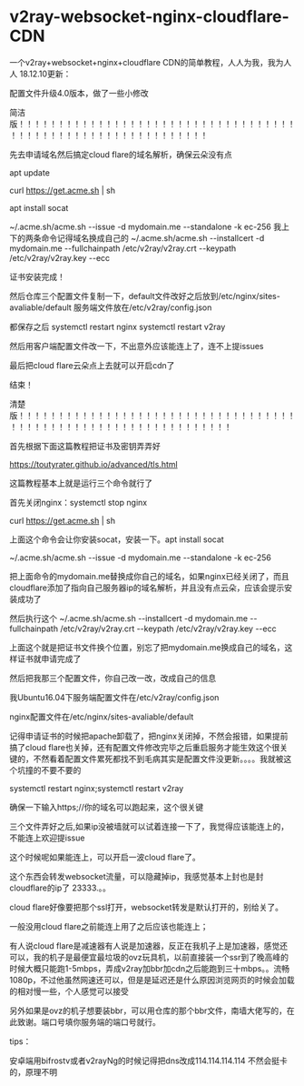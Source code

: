 # v2ray-websocket-nginx-cloudflare-CDN
一个v2ray+websocket+nginx+cloudflare CDN的简单教程，人人为我，我为人人
18.12.10更新：

配置文件升级4.0版本，做了一些小修改



简洁版！！！！！！！！！！！！！！！！！！！！！！！！！！！！！！！！！！！！！！！！！！！！！！！！！！！！！！！！！！！！

先去申请域名然后搞定cloud flare的域名解析，确保云朵没有点

apt update

curl  https://get.acme.sh | sh

apt install socat

~/.acme.sh/acme.sh --issue -d mydomain.me --standalone -k ec-256
我上下的两条命令记得域名换成自己的
~/.acme.sh/acme.sh --installcert -d mydomain.me --fullchainpath /etc/v2ray/v2ray.crt --keypath /etc/v2ray/v2ray.key --ecc

证书安装完成！

然后仓库三个配置文件复制一下，default文件改好之后放到/etc/nginx/sites-avaliable/default   服务端文件放在/etc/v2ray/config.json

都保存之后  systemctl restart nginx      systemctl restart v2ray

然后用客户端配置文件改一下，不出意外应该能连上了，连不上提issues

最后把cloud flare云朵点上去就可以开启cdn了

结束！





清楚版！！！！！！！！！！！！！！！！！！！！！！！！！！！！！！！！！！！！！！！！！！！！！！！！！！！！！！！！！！！！！！！





首先根据下面这篇教程把证书及密钥弄弄好

https://toutyrater.github.io/advanced/tls.html

这篇教程基本上就是运行三个命令就行了

首先关闭nginx：systemctl stop nginx

curl  https://get.acme.sh | sh

上面这个命令会让你安装socat，安装一下。apt install socat

~/.acme.sh/acme.sh --issue -d mydomain.me --standalone -k ec-256

把上面命令的mydomain.me替换成你自己的域名，如果nginx已经关闭了，而且cloudflare添加了指向自己服务器ip的域名解析，并且没有点云朵，应该会提示安装成功了

然后执行这个  ~/.acme.sh/acme.sh --installcert -d mydomain.me --fullchainpath /etc/v2ray/v2ray.crt --keypath /etc/v2ray/v2ray.key --ecc

上面这个就是把证书文件换个位置，别忘了把mydomain.me换成自己的域名，这样证书就申请完成了

然后把我那三个配置文件，你自己改一改，改成自己的信息

我Ubuntu16.04下服务端配置文件在/etc/v2ray/config.json

nginx配置文件在/etc/nginx/sites-avaliable/default

记得申请证书的时候把apache卸载了，把nginx关闭掉，不然会报错，如果提前搞了cloud flare也关掉，还有配置文件修改完毕之后重启服务才能生效这个很关键的，不然看着配置文件累死都找不到毛病其实是配置文件没更新。。。。我就被这个坑撞的不要不要的

systemctl restart nginx;systemctl restart v2ray

确保一下输入https;//你的域名可以跑起来，这个很关键

三个文件弄好之后,如果ip没被墙就可以试着连接一下了，我觉得应该能连上的，不能连上欢迎提issue

这个时候呢如果能连上，可以开启一波cloud flare了。

这个东西会转发websocket流量，可以隐藏掉ip，我感觉基本上封也是封cloudflare的ip了  23333.。。

cloud flare好像要把那个ssl打开，websocket转发是默认打开的，别给关了。

一般没用cloud flare之前能连上用了之后应该也能连上；

有人说cloud flare是减速器有人说是加速器，反正在我机子上是加速器，感觉还可以，我的机子是最便宜最垃圾的ovz玩具机，以前直接装一个ssr到了晚高峰的时候大概只能跑1-5mbps，弄成v2ray加bbr加cdn之后能跑到三十mbps。。流畅1080p，不过他虽然网速还可以，但是是延迟还是什么原因浏览网页的时候会加载的相对慢一些，个人感觉可以接受

另外如果是ovz的机子想要装bbr，可以用仓库的那个bbr文件，南墙大佬写的，在此致谢。端口号填你服务端的端口号就行。














tips：


安卓端用bifrostv或者v2rayNg的时候记得把dns改成114.114.114.114 不然会挺卡的，原理不明


